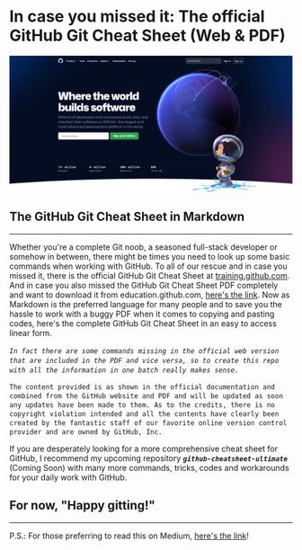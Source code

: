 # In case you missed it: The official GitHub Git Cheat Sheet (Web & PDF) 

![Image](/images/screenshot_github_com.png "Credits: GitHub, Inc. @ www.github.com")
## The GitHub Git Cheat Sheet in Markdown
---

Whether you're a complete Git noob, a seasoned full-stack developer or somehow in between, there might be times you need to look up some basic commands when working with GitHub. To all of our rescue and in case you missed it, there is the official GitHub Git Cheat Sheet at [training.github.com](https://training.github.com/downloads/github-git-cheat-sheet/). And in case you also missed the GitHub Git Cheat Sheet PDF completely and want to download it from education.github.com, [here's the link](https://education.github.com/git-cheat-sheet-education.pdf). Now as Markdown is the preferred language for many people and to save you the hassle to work with a buggy PDF when it comes to copying and pasting codes, here's the complete GitHub Git Cheat Sheet in an easy to access linear form.

*`In fact there are some commands missing in the official web version that are included in the PDF and vice versa, so to create this repo with all the information in one batch really makes sense.`*

    The content provided is as shown in the official documentation and combined from the GitHub website and PDF and will be updated as soon any updates have been made to them. As to the credits, there is no copyright violation intended and all the contents have clearly been created by the fantastic staff of our favorite online version control provider and are owned by GitHub, Inc.

If you are desperately looking for a more comprehensive cheat sheet for GitHub, I recommend my upcoming repository __*`github-cheatsheet-ultimate`*__ (Coming Soon) with many more commands, tricks, codes and workarounds for your daily work with GitHub.

## For now, "Happy gitting!"

---

P.S.: For those preferring to read this on Medium, [here's the link](https://bytecurl.medium.com/in-case-you-missed-it-the-official-github-git-cheat-sheet-web-pdf-7a4a9066a50c)!
